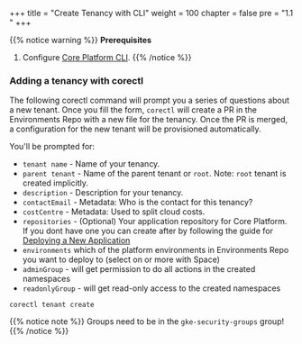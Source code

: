 +++
title = "Create Tenancy with CLI"
weight = 100
chapter = false
pre = "1.1 "
+++

{{% notice warning %}}
**Prerequisites**
1) Configure [Core Platform CLI](../../../corectl).
{{% /notice %}}


### Adding a tenancy with corectl



The following corectl command will prompt you a series of questions about a new tenant. 
Once you fill the form, `corectl`
will create a PR in the Environments Repo with a new file for the tenancy.
Once the PR is merged, a configuration for the new tenant will be provisioned automatically.

You'll be prompted for:

* `tenant name` - Name of your tenancy.
* `parent tenant` - Name of the parent tenant or `root`. Note: `root` tenant is created implicitly.
* `description` - Description for your tenancy.
* `contactEmail` - Metadata: Who is the contact for this tenancy? 
* `costCentre` - Metadata: Used to split cloud costs. 
* `repositories` - (Optional) Your application repository for Core Platform. If you dont have one you can create after by following the guide for [Deploying a New Application](../../deployapp/) 
* `environments` which of the platform environments in Environments Repo you want to deploy to (select on or more with Space)
* `adminGroup` - will get permission to do all actions in the created namespaces
* `readonlyGroup` - will get read-only access to the created namespaces

```shell
corectl tenant create
```



{{% notice note %}}
Groups need to be in the `gke-security-groups` group!
{{% /notice %}}

